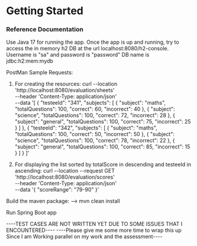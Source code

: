 # Getting Started

### Reference Documentation
Use Java 17 for running the app.
Once the app is up and running, try to access the in memory h2 DB at the url localhost:8080/h2-console.
Username is "sa" and password is "password"
DB name is jdbc:h2:mem:mydb

PostMan Sample Requests:
1) For creating the resources:
curl --location 'http://localhost:8080/evaluation/sheets' \
--header 'Content-Type: application/json' \
--data '[
    {
        "testeeId": "341",
        "subjects": [
            {
                "subject": "maths",
                "totalQuestions": 100,
                "correct": 60,
                "incorrect": 40
            },
            {
                "subject": "science",
                "totalQuestions": 100,
                "correct": 72,
                "incorrect": 28
            },
            {
                "subject": "general",
                "totalQuestions": 100,
                "correct": 75,
                "incorrect": 25
            }
        ]
    },
    {
        "testeeId": "342",
        "subjects": [
            {
                "subject": "maths",
                "totalQuestions": 100,
                "correct": 50,
                "incorrect": 50
            },
            {
                "subject": "science",
                "totalQuestions": 100,
                "correct": 78,
                "incorrect": 22
            },
            {
                "subject": "general",
                "totalQuestions": 100,
                "correct": 85,
                "incorrect": 15
            }
        ]
    }
]'


2) For displaying the list sorted by totalScore in descending and testeeId in ascending:
curl --location --request GET 'http://localhost:8080/evaluation/scores' \
--header 'Content-Type: application/json' \
--data '{
    "scoreRange": "79-90"
}'


Build the maven package:
--> mvn clean install

Run Spring Boot app

----TEST CASES ARE NOT WRITTEN YET DUE TO SOME ISSUES THAT I ENCOUNTERED----
----Please give me some more time to wrap this up Since I am Working parallel on my work and the assessment----





